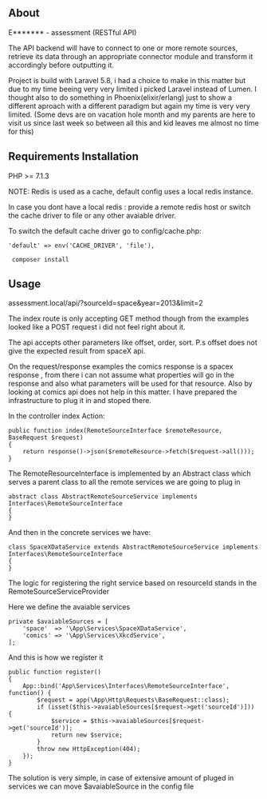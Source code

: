 ## About
E******* - assessment (RESTful API)

The API backend will have to connect to one or more remote sources, retrieve its data through an appropriate connector module and transform it accordingly before outputting it.

Project is build with Laravel 5.8, i had a choice to make in this matter but due to my time beeing very very limited i picked Laravel instead of Lumen. I thought also to do something in Phoenix(elixir/erlang) just to show a different aproach with a different paradigm but again my time is very very limited. (Some devs are on vacation hole month and my parents are here to visit us since last week so between all this and kid leaves me almost no time for this)

## Requirements Installation

PHP >= 7.1.3	

NOTE: Redis is used as a cache, default config uses a local redis instance.

In case you dont have a local redis :  provide a remote redis host or switch the cache driver to file or any other avaiable driver.

To switch the default cache driver go to config/cache.php:

	'default' => env('CACHE_DRIVER', 'file'),

	 composer install

## Usage

assessment.local/api/?sourceId=space&year=2013&limit=2

The index route is only accepting GET method though from the examples looked like a POST request i did not feel right about it.

The api accepts other parameters like offset, order, sort. P.s offset does not give the expected result from spaceX api.

On the request/response examples the comics response is a spacex response , from there i can not assume what properties will go in the response and also what parameters will be used for that resource. Also by looking at comics api does not help in this matter. I have prepared the infrastructure to plug it in and stoped there.

In the controller index Action:

	public function index(RemoteSourceInterface $remoteResource, BaseRequest $request)
	{
	    return response()->json($remoteResource->fetch($request->all()));
	}

The RemoteResourceInterface is implemented by an Abstract class which serves a parent class to all the remote services we
are going to plug in

	abstract class AbstractRemoteSourceService implements Interfaces\RemoteSourceInterface
	{
	}

And then in the concrete services we have:

	class SpaceXDataService extends AbstractRemoteSourceService implements Interfaces\RemoteSourceInterface
	{
	}

The logic for registering the right service based on resourceId stands in the RemoteSourceServiceProvider

Here we define the avaiable services

	private $avaiableSources = [
        'space'  => '\App\Services\SpaceXDataService',
        'comics' => '\App\Services\XkcdService',
    ];

And this is how we register it

	public function register()
    {
        App::bind('App\Services\Interfaces\RemoteSourceInterface', function() {
            $request = app(\App\Http\Requests\BaseRequest::class);
            if (isset($this->avaiableSources[$request->get('sourceId')])) {
                $service = $this->avaiableSources[$request->get('sourceId')];
                return new $service;
            }
            throw new HttpException(404);
        });
    }

The solution is very simple, in case of extensive amount of pluged in services we can move $avaiableSource in the config file




